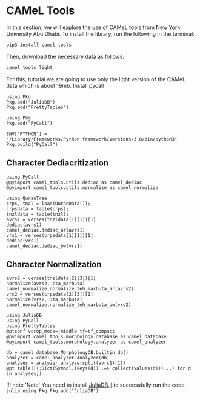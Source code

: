 CAMeL Tools
=====
In this section, we will explore the use of CAMeL tools from New York University Abu Dhabi. To install the library, run the following in the terminal:
```bash
pip3 install camel-tools
```
Then, download the necessary data as follows:
```bash
camel_tools light
```
For this, tutorial we are going to use only the light version of the CAMeL data which is about 19mb.
Install pycall
```@setup abc
using Pkg
Pkg.add("JuliaDB")
Pkg.add("PrettyTables")
```
```@repl abc
using Pkg
Pkg.add("PyCall")
```

```@repl abc
ENV["PYTHON"] = "/Library/Frameworks/Python.framework/Versions/3.8/bin/python3"
Pkg.build("PyCall")
```
## Character Dediacritization
```@repl abc
using PyCall
@pyimport camel_tools.utils.dediac as camel_dediac
@pyimport camel_tools.utils.normalize as camel_normalize
```

```@repl abc
using QuranTree
crps, tnzl = load(QuranData());
crpsdata = table(crps);
tnzldata = table(tnzl);
avrs1 = verses(tnzldata[1][1])[1]
dediac(avrs1)
camel_dediac.dediac_ar(avrs1)
vrs1 = verses(crpsdata[1][1])[1]
dediac(vrs1)
camel_dediac.dediac_bw(vrs1)
```
## Character Normalization
```@repl abc
avrs2 = verses(tnzldata[2][3])[1]
normalize(avrs2, :ta_marbuta)
camel_normalize.normalize_teh_marbuta_ar(avrs2)
vrs2 = verses(crpsdata[2][3])[1]
normalize(vrs2, :ta_marbuta)
camel_normalize.normalize_teh_marbuta_bw(vrs2)
```

```@repl abc
using JuliaDB
using PyCall
using PrettyTables
@ptconf vcrop_mode=:middle tf=tf_compact
@pyimport camel_tools.morphology.database as camel_database
@pyimport camel_tools.morphology.analyzer as camel_analyzer

db = camel_database.MorphologyDB.builtin_db()
analyzer = camel_analyzer.Analyzer(db)
analyses = analyzer.analyze(split(avrs1)[1])
@pt table([(;Dict(Symbol.(keys(d)) .=> collect(values(d)))...) for d in analyses])
```
!!! note 'Note'
    You need to install [JuliaDB.jl](https://github.com/JuliaData/JuliaDB.jl) to successfully run the code. 
    ```julia
    using Pkg
    Pkg.add("JuliaDB")
    ```